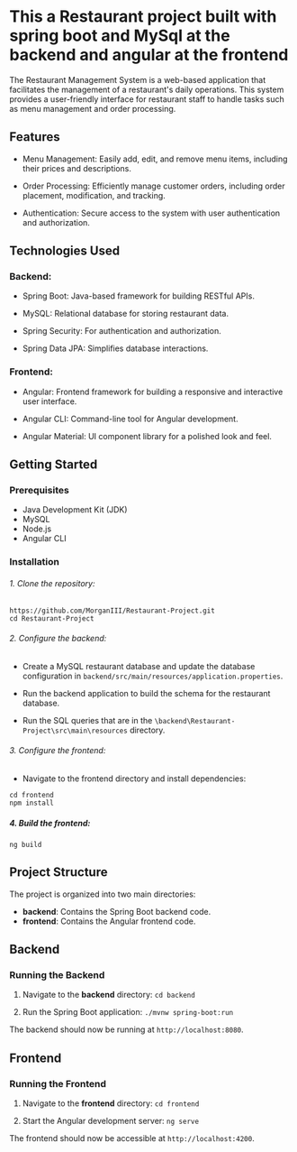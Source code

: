 # This a Restaurant project built with spring boot and MySql at the backend and angular at the frontend

The Restaurant Management System is a web-based application that facilitates the management of a restaurant's daily operations. 
This system provides a user-friendly interface for restaurant staff to handle tasks such as menu management and order processing. 

## Features

* Menu Management: Easily add, edit, and remove menu items, including their prices and descriptions.

* Order Processing: Efficiently manage customer orders, including order placement, modification, and tracking.

* Authentication: Secure access to the system with user authentication and authorization.


## Technologies Used

### Backend:

* Spring Boot: Java-based framework for building RESTful APIs.

* MySQL: Relational database for storing restaurant data.
* Spring Security: For authentication and authorization.
* Spring Data JPA: Simplifies database interactions.

### Frontend:
* Angular: Frontend framework for building a responsive and interactive user interface.

* Angular CLI: Command-line tool for Angular development.

* Angular Material: UI component library for a polished look and feel.

## Getting Started

### Prerequisites
* Java Development Kit (JDK)
* MySQL
* Node.js
* Angular CLI

### Installation
###### 1. Clone the repository:
```
https://github.com/MorganIII/Restaurant-Project.git
cd Restaurant-Project
```
###### 2. Configure the backend:

* Create a MySQL restaurant database and update the database configuration in `backend/src/main/resources/application.properties`.

* Run the backend application to build the schema for the restaurant database.

* Run the SQL queries that are in the `\backend\Restaurant-Project\src\main\resources` directory.

###### 3. Configure the frontend:
* Navigate to the frontend directory and install dependencies:
```
cd frontend
npm install
```
##### 4. Build the frontend:
`ng build`

## Project Structure
The project is organized into two main directories:

* **backend**: Contains the Spring Boot backend code.
* **frontend**: Contains the Angular frontend code.

## Backend
### Running the Backend
1. Navigate to the **backend** directory:
`cd backend`

2. Run the Spring Boot application:
`./mvnw spring-boot:run`

The backend should now be running at `http://localhost:8080`.

## Frontend
### Running the Frontend
1. Navigate to the **frontend** directory:
`cd frontend`

2. Start the Angular development server:
`ng serve`

The frontend should now be accessible at `http://localhost:4200`.


















